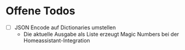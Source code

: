 # Offene Todos

* [ ] JSON Encode auf Dictionaries umstellen 
  * Die aktuelle Ausgabe als Liste erzeugt Magic Numbers bei der Homeassistant-Integration